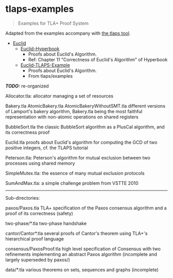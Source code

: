 # tlaps-examples 

> Examples for TLA+ Proof System

Adapted from the examples accompany with [the tlaps tool](https://tla.msr-inria.inria.fr/tlaps/content/Download/Binaries/Linux.html).

- [Euclid](https://github.com/hengxin/tlaps-examples/tree/master/Euclid)
  - [Euclid-Hyperbook](https://github.com/hengxin/tlaps-examples/tree/master/Euclid/Euclid-Hyperbook)
    - Proofs about Euclid's Algorithm. 
    - Ref: Chapter 11 "Correctness of Euclid's Algorithm" of Hyperbook
  - [Euclid-TLAPS-Example](https://github.com/hengxin/tlaps-examples/tree/master/Euclid/Euclid-TLAPS-Example)
    - Proofs about Euclid's Algorithm. 
    - From tlaps/examples


***TODO:*** re-organized

Allocator.tla:
   allocator managing a set of resources

Bakery.tla
AtomicBakery.tla
AtomicBakeryWithoutSMT.tla
   different versions of Lamport's bakery algorithm,
   Bakery.tla being the most faithful representation
   with non-atomic operations on shared registers

BubbleSort.tla
   the classic BubbleSort algorithm as a PlusCal
   algorithm, and its correctness proof

Euclid.tla
   proofs about Euclid's algorithm for computing the
   GCD of two positive integers, cf. the TLAPS tutorial

Peterson.tla:
   Peterson's algorithm for mutual exclusion
   between two processes using shared memory

SimpleMutex.tla:
   the essence of many mutual exclusion protocols

SumAndMax.tla:
   a simple challenge problem from VSTTE 2010

------------------------------------------------------------
Sub-directories:

paxos/Paxos.tla
   TLA+ specification of the Paxos consensus algorithm
   and a proof of its correctness (safety)

two-phase/*.tla
   two-phase handshake

cantor/Cantor*.tla
   several proofs of Cantor's theorem using TLA+'s
   hierarchical proof language

consensus/PaxosProof.tla
   high level specification of Consensus with two
   refinements implementing an abstract Paxos algorithm
   (incomplete and largely superseded by paxos/)

data/*.tla
   various theorems on sets, sequences and graphs (incomplete)
